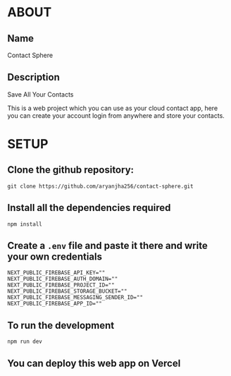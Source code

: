 # ABOUT

## Name

Contact Sphere

## Description

Save All Your Contacts

This is a web project which you can use as your cloud contact app, here you can create your account
login from anywhere and store your contacts.

# SETUP

## Clone the github repository:

```
git clone https://github.com/aryanjha256/contact-sphere.git
```

## Install all the dependencies required

```
npm install
```

## Create a `.env` file and paste it there and write your own credentials

```
NEXT_PUBLIC_FIREBASE_API_KEY=""
NEXT_PUBLIC_FIREBASE_AUTH_DOMAIN=""
NEXT_PUBLIC_FIREBASE_PROJECT_ID=""
NEXT_PUBLIC_FIREBASE_STORAGE_BUCKET=""
NEXT_PUBLIC_FIREBASE_MESSAGING_SENDER_ID=""
NEXT_PUBLIC_FIREBASE_APP_ID=""
```

## To run the development

```
npm run dev
```

## You can deploy this web app on **Vercel**
